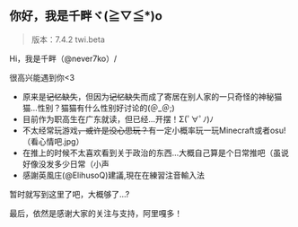 ## 你好，我是千畔ヾ(≧▽≦*)o

>版本：7.4.2 twi.beta

Hi，我是千畔（@never7ko）/

很高兴能遇到你<3

 - 原来是~~记忆缺失~~，但因为~~记忆缺失~~而成了寄居在别人家的一只奇怪的神秘猫猫...性别？猫猫有什么性别好讨论的(＠_＠;)
 - 目前作为职高生在广东就读，但已经…开摆！Σ(ﾟ∀ﾟﾉ)ﾉ
 - 不太经常玩游戏~~，或许是没心思玩？~~有一定小概率玩一玩Minecraft或者osu!（看心情吧.jpg）
 - 在推上的时候不太喜欢看到关于政治的东西...大概自己算是个日常推吧（虽说好像没发多少日常（小声
 - 感謝英風庄(@ElihusoQ)建議,現在在練習注音輸入法

 暂时就写到这里了吧，大概够了...?

 最后，依然是感谢大家的关注与支持，阿里嘎多！